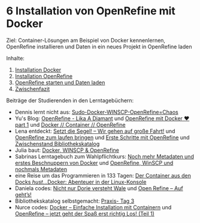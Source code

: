 # 6 Installation von OpenRefine mit Docker

Ziel: Container-Lösungen am Beispiel von Docker kennenlernen, OpenRefine installieren und Daten in ein neues Projekt in OpenRefine laden

Inhalte:

1. [Installation Docker](https://felixlohmeier.gitbooks.io/seminar-wir-bauen-uns-einen-bibliothekskatalog/content/06_1_installation_docker.html)
2. [Installation OpenRefine](https://felixlohmeier.gitbooks.io/seminar-wir-bauen-uns-einen-bibliothekskatalog/content/06_2_installation_openrefine.html)
3. [OpenRefine starten und Daten laden](https://felixlohmeier.gitbooks.io/seminar-wir-bauen-uns-einen-bibliothekskatalog/content/06_3_openrefine_starten_und_daten_laden.html)
4. [Zwischenfazit](https://felixlohmeier.gitbooks.io/seminar-wir-bauen-uns-einen-bibliothekskatalog/content/06_4_zwischenfazit.html)

Beiträge der Studierenden in den Lerntagebüchern:

* Dennis lernt nicht aus: [Sudo-Docker-WINSCP-OpenRefine=Chaos](https://dennislerntnichtaus.wordpress.com/)
* Yu's Blog: [OpenRefine - Lika A Diamant](https://xyopendiscovery.wordpress.com/2016/10/29/%e2%99%a5-openrefine-like-a-diamant/) und [OpenRefine mit Docker ♥ part 1](https://xyopendiscovery.wordpress.com/2016/11/05/open%e2%97%8arefine-mit-docker-%e2%99%a5-part-1/) und [Docker // Container // OpenRefine](https://xyopendiscovery.wordpress.com/2016/11/05/docker-container-openrefine/)
* Lena entdeckt: [Setzt die Segel! – Wir gehen auf große Fahrt!](https://lenaentdeckt.wordpress.com/2016/11/05/setzt-die-segel-wir-gehen-auf-grosse-fahrt/) und [OpenRefine zum laufen bringen](https://lenaentdeckt.wordpress.com/2016/11/05/openrefine-zum-laufen-bringen/) und [Erste Schritte mit OpenRefine](https://lenaentdeckt.wordpress.com/2016/11/05/erste-schritte-mit-openrefine/) und [Zwischenstand Bibliothekskatalog](https://lenaentdeckt.wordpress.com/2016/11/13/zwischenstand-bibliothekskatalog/)
* Julia baut: [Docker, WINSCP & OpenRefine](https://juliabaut.wordpress.com/2016/11/13/docker-winscp-openrefine/)
* Sabrinas Lerntagebuch zum Wahlpflichtkurs: [Noch mehr Metadaten und erstes Beschnuppern von Docker](http://disco.blacky-smith.de/?p=33) und [OpenRefine, WinSCP und nochmals Metadaten](http://disco.blacky-smith.de/?p=31)
* eine Reise um das Programmieren in 133 Tagen: [Der Container aus den Docks *hust*…Docker: Abenteuer in der Linux-Konsole](https://jgoouh.wordpress.com/2016/11/22/der-container-aus-den-docks-hustdocker-abenteuer-in-der-linux-konsole/)
* Daniela codes: [Nicht nur Dorie versteht Wale](https://danielacodes.wordpress.com/2016/11/12/nicht-nur-dorie-versteht-wale/) und [Open Refine – Auf geht’s!](https://danielacodes.wordpress.com/2016/11/12/open-refine-auf-gehts/)
* Bibliothekskatalog selbstgemacht: [Praxis- Tag 3](https://discoverysystembauen.wordpress.com/2016/11/02/praxis-tag-3/)
* Nurce codes: [Docker – Einfache Installation mit Containern](https://nurcecodes.wordpress.com/2017/01/28/docker-einfache-installation-mit-containern/) und [OpenRefine – jetzt geht der Spaß erst richtig Los! (Teil 1)](https://nurcecodes.wordpress.com/2017/01/28/openrefine-jetzt-geht-der-spass-erst-richtig-los-teil-1/)
